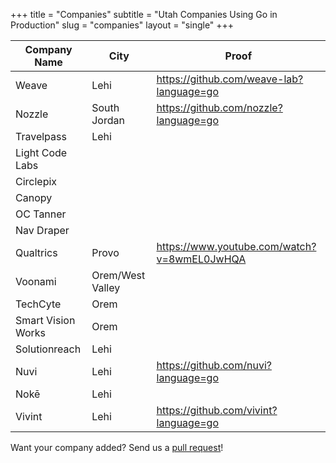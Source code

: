+++
title = "Companies"
subtitle = "Utah Companies Using Go in Production"
slug = "companies"
layout = "single"
+++

<table class="table">
  <thead>
    <tr>
      <th>Company Name</th>
      <th>City</th>
      <th>Proof</th>
    </tr>
  </thead>
  <tbody>
    <tr>
      <td>Weave</td>
      <td>Lehi</td>
      <td><a href="https://github.com/weave-lab?language=go">https://github.com/weave-lab?language=go</a></td>
    </tr>
    <tr>
      <td>Nozzle</td>
      <td>South Jordan</td>
      <td><a href="https://github.com/nozzle?language=go">https://github.com/nozzle?language=go</a></td>
    </tr>
    <tr>
      <td>Travelpass</td>
      <td>Lehi</td>
      <td></td>
    </tr>
    <tr>
      <td>Light Code Labs</td>
      <td></td>
      <td></td>
    </tr>
    <tr>
      <td>Circlepix</td>
      <td></td>
      <td></td>
    </tr>
    <tr>
      <td>Canopy</td>
      <td></td>
      <td></td>
    </tr>
    <tr>
      <td>OC Tanner</td>
      <td></td>
      <td></td>
    </tr>
    <tr>
      <td>Nav	Draper</td>
      <td></td>
      <td></td>
    </tr>
    <tr>
      <td>Qualtrics</td>
      <td>Provo</td>
      <td><a href="https://www.youtube.com/watch?v=8wmEL0JwHQA" rel="nofollow">https://www.youtube.com/watch?v=8wmEL0JwHQA</a></td>
    </tr>
    <tr>
      <td>Voonami</td>
      <td>Orem/West Valley</td>
      <td></td>
    </tr>
    <tr>
      <td>TechCyte</td>
      <td>Orem</td>
      <td></td>
    </tr>
    <tr>
      <td>Smart Vision Works</td>
      <td>Orem</td>
      <td></td>
    </tr>
    <tr>
      <td>Solutionreach</td>
      <td>Lehi</td>
      <td></td>
    </tr>
    <tr>
      <td>Nuvi</td>
      <td>Lehi</td>
      <td><a href="https://github.com/nuvi?language=go">https://github.com/nuvi?language=go</a></td>
    </tr>
    <tr>
      <td>Nokē</td>
      <td>Lehi</td>
      <td></td>
    </tr>
    <tr>
      <td>Vivint</td>
      <td>Lehi</td>
      <td><a href="https://github.com/vivint?language=go">https://github.com/vivint?language=go</a></td>
    </tr>
  </tbody>
</table>

<div class="alert alert-light text-center" role="alert">
  <p class="mb-0">Want your company added? Send us a <a href="https://github.com/utgo/utahgolang.site/pulls">pull request</a>!</p>
</div>
